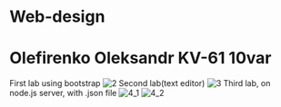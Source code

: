 # Web-design
# Olefirenko Oleksandr KV-61 10var
First lab using bootstrap
![2](https://user-images.githubusercontent.com/45937556/50083680-33dd3700-01fd-11e9-910b-e533455c63d3.JPG)
Second lab(text editor)
![3](https://user-images.githubusercontent.com/45937556/50083701-3a6bae80-01fd-11e9-99de-66cfe48172aa.JPG)
Third lab, on node.js server, with .json file
![4_1](https://user-images.githubusercontent.com/45937556/50083698-3a6bae80-01fd-11e9-93a2-56dcc2991779.JPG)
![4_2](https://user-images.githubusercontent.com/45937556/50083700-3a6bae80-01fd-11e9-8341-a74e4d9c83d6.JPG)
